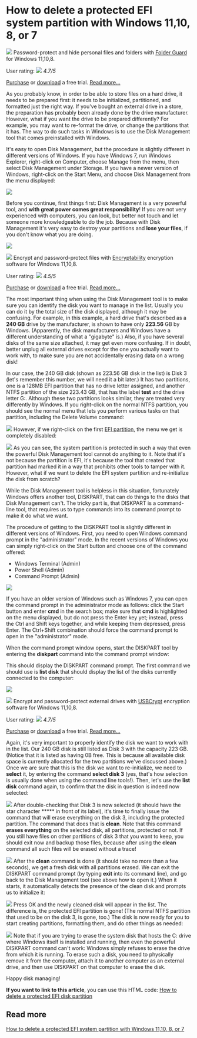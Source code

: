 # How to delete a protected EFI system partition with Windows 11,10, 8, or 7
 
![](How%20to%20delete%20a%20protected%20EFI%20system%20partition%20with%20Windows%2011,10,%208,%20or%207/folderguard64grey.png)
  Password-protect and hide personal files and folders with [Folder Guard](https://www.winability.com/folderguard/) for Windows 11,10,8. 

User rating:
![](How%20to%20delete%20a%20protected%20EFI%20system%20partition%20with%20Windows%2011,10,%208,%20or%207/stars45.gif)
*4.7/5*

[Purchase](https://www.winability.com/store/?fg) or [download](https://www.winability.com/download-folder-guard/) a free trial. [Read more...](https://www.winability.com/folderguard/) 

As you probably know, in order to be able to store files on a hard drive, it needs to be prepared first: it needs to be initialized, partitioned, and formatted just the right way. If you've bought an external drive in a store, the preparation has probably been already done by the drive manufacturer. However, what if you want the drive to be prepared differently? For example, you may want to re-format the drive, or change the partitions that it has. The way to do such tasks in Windows is to use the Disk Management tool that comes preinstalled with Windows.

It's easy to open Disk Management, but the procedure is slightly different in different versions of Windows. If you have Windows 7, run Windows Explorer, right-click on Computer, choose Manage from the menu, then select Disk Management under Storage. If you have a newer version of Windows, right-click on the Start Menu, and choose Disk Management from the menu displayed:

 
![](How%20to%20delete%20a%20protected%20EFI%20system%20partition%20with%20Windows%2011,10,%208,%20or%207/start-menu-disk-management-sm.jpg)
 

Before you continue, first things first: Disk Management is a very powerful tool, and **with great power comes great responsibility**! If you are not very experienced with computers, you can look, but better not touch and let someone more knowledgeable to do the job. Because with Disk Management it's very easy to destroy your partitions and **lose your files**, if you don't know what you are doing. 

![](How%20to%20delete%20a%20protected%20EFI%20system%20partition%20with%20Windows%2011,10,%208,%20or%207/disk-management-screen2.png)
 
![](How%20to%20delete%20a%20protected%20EFI%20system%20partition%20with%20Windows%2011,10,%208,%20or%207/encryptability64.png)
  Encrypt and password-protect files with [Encryptability](https://www.winability.com/encryptability/) encryption software for Windows 11,10,8. 

User rating:
![](How%20to%20delete%20a%20protected%20EFI%20system%20partition%20with%20Windows%2011,10,%208,%20or%207/_stars45.gif)
*4.5/5*

[Purchase](https://www.winability.com/store/?ea) or [download](https://www.winability.com/download/) a free trial. [Read more...](https://www.winability.com/encryptability/) 

The most important thing when using the Disk Management tool is to make sure you can identify the disk you want to manage in the list. Usually you can do it by the total size of the disk displayed, although it may be confusing. For example, in this example, a hard drive that's described as a **240 GB** drive by the manufacturer, is shown to have only **223.56** GB by Windows. (Apparently, the disk manufacturers and Windows have a different understanding of what a "gigabyte" is.) Also, if you have several disks of the same size attached, it may get even more confusing. If in doubt, better unplug all external drives except for the one you actually want to work with, to make sure you are not accidentally erasing data on a wrong disk! 

In our case, the 240 GB disk (shown as 223.56 GB disk in the list) is Disk 3 (let's remember this number, we will need it a bit later.) It has two partitions, one is a 128MB EFI partition that has no drive letter assigned, and another NTFS partition of the size 223.43 GB, that has the label **test** and the drive letter G:. Although these two partitions looks similar, they are treated very differently by Windows. If you right-click on the normal NTFS partition, you should see the normal menu that lets you perform various tasks on that partition, including the Delete Volume command: 

![](How%20to%20delete%20a%20protected%20EFI%20system%20partition%20with%20Windows%2011,10,%208,%20or%207/disk-management-delete-volume-enabled2.png)
However, if we right-click on the first [EFI partition](https://en.wikipedia.org/wiki/EFI_system_partition), the menu we get is completely disabled: 

![](How%20to%20delete%20a%20protected%20EFI%20system%20partition%20with%20Windows%2011,10,%208,%20or%207/disk-management-menu-disabled2.png)
As you can see, the system partition is protected in such a way that even the powerful Disk Management tool cannot do anything to it. Note that it's not because the partition is EFI, it's because the tool that created that partition had marked it in a way that prohibits other tools to tamper with it. However, what if we want to delete the EFI system partition and re-initialize the disk from scratch?

While the Disk Management tool is helpless in this situation, fortunately Windows offers another tool, DISKPART, that can do things to the disks that Disk Management can't. The tricky part is, that DISKPART is a command-line tool, that requires us to type commands into its command prompt to make it do what we want.

The procedure of getting to the DISKPART tool is slightly different in different versions of Windows. First, you need to open Windows command prompt in the "administrator" mode. In the recent versions of Windows you can simply right-click on the Start button and choose one of the command offered:

* Windows Terminal (Admin)
* Power Shell (Admin)
* Command Prompt (Admin)

 
![](How%20to%20delete%20a%20protected%20EFI%20system%20partition%20with%20Windows%2011,10,%208,%20or%207/start-menu-command-prompt-admin-sm.jpg)
 

If you have an older version of Windows such as Windows 7, you can open the command prompt in the administrator mode as follows: click the Start button and enter **cmd** in the search box; make sure that **cmd** is highlighted on the menu displayed, but do not press the Enter key yet; instead, press the Ctrl and Shift keys together, and while keeping them depressed, press Enter. The Ctrl+Shift combination should force the command prompt to open in the "administrator" mode. 

When the command prompt window opens, start the DISKPART tool by entering the **diskpart** command into the command prompt window:

This should display the DISKPART command prompt. The first command we should use is **list disk** that should display the list of the disks currently connected to the computer:

![](How%20to%20delete%20a%20protected%20EFI%20system%20partition%20with%20Windows%2011,10,%208,%20or%207/cmd-diskpart-list-disk2.png)
 
![](How%20to%20delete%20a%20protected%20EFI%20system%20partition%20with%20Windows%2011,10,%208,%20or%207/usbcrypt64transp.png)
  Encrypt and password-protect external drives with [USBCrypt](https://www.winability.com/usbcrypt/) encryption software for Windows 11,10,8. 

User rating:
![](How%20to%20delete%20a%20protected%20EFI%20system%20partition%20with%20Windows%2011,10,%208,%20or%207/__stars45.gif)
*4.7/5*

[Purchase](https://www.winability.com/store/?usbc) or [download](https://www.winability.com/download/) a free trial. [Read more...](https://www.winability.com/usbcrypt/) 

Again, it's very important to properly identify the disk we want to work with in the list. Our 240 GB disk is still listed as Disk 3 with the capacity 223 GB. (Notice that it is listed as having 0B free. This is because all available disk space is currently allocated for the two partitions we've discussed above.) Once we are sure that this is the disk we want to re-initialize, we need to **select** it, by entering the command **select disk 3** (yes, that's how selection is usually done when using the command line tools!). Then, let's use the **list disk** command again, to confirm that the disk in question is indeed now selected: 

![](How%20to%20delete%20a%20protected%20EFI%20system%20partition%20with%20Windows%2011,10,%208,%20or%207/cmd-diskpart-select-disk2.png)
After double-checking that Disk 3 is now selected (it should have the star character ***** in front of its label), it's time to finally issue the command that will erase everything on the disk 3, including the protected partition. The command that does that is **clean**. Note that this command **erases everything** on the selected disk, all partitions, protected or not. If you still have files on other partitions of disk 3 that you want to keep, you should exit now and backup those files, because after using the **clean** command all such files will be erased without a trace!

![](How%20to%20delete%20a%20protected%20EFI%20system%20partition%20with%20Windows%2011,10,%208,%20or%207/cmd-diskpart-clean2.png)
After the **clean** command is done (it should take no more than a few seconds), we get a fresh disk with all partitions erased. We can exit the DISKPART command prompt (by typing **exit** into its command line), and go back to the Disk Management tool (see above how to open it.) When it starts, it automatically detects the presence of the clean disk and prompts us to initialize it:

![](How%20to%20delete%20a%20protected%20EFI%20system%20partition%20with%20Windows%2011,10,%208,%20or%207/disk-management-initialize-disk2.png)
Press OK and the newly cleaned disk will appear in the list. The difference is, the protected EFI partition is gone! (The normal NTFS partition that used to be on the disk 3, is gone, too.) The disk is now ready for you to start creating partitions, formatting them, and do other things as needed:

![](How%20to%20delete%20a%20protected%20EFI%20system%20partition%20with%20Windows%2011,10,%208,%20or%207/disk-management-new-simple-volume2.png)
Note that if you are trying to erase the system disk that hosts the C: drive where Windows itself is installed and running, then even the powerful DISKPART command can't work: Windows simply refuses to erase the drive from which it is running. To erase such a disk, you need to physically remove it from the computer, attach it to another computer as an external drive, and then use DISKPART on that computer to erase the disk.

Happy disk managing!

**If you want to link to this article**, you can use this HTML code: <a href="http://www.winability.com/delete-protected-efi-disk-partition/">How to delete a protected EFI disk partition</a>

## Read more

[How to delete a protected EFI system partition with Windows 11,10, 8, or 7](https://www.winability.com/delete-protected-efi-disk-partition/)